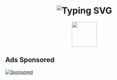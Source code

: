 <h1 align="center">
  <img src="https://readme-typing-svg.herokuapp.com?font=Fira+Code&size=30&pause=1000&center=true&width=435&lines=Hi+there!+I'm+Zoxilsi+%F0%9F%91%8B" alt="Typing SVG" />
</h1>

<p align="center">
  <img src="https://media.giphy.com/media/hvRJCLFzcasrR4ia7z/giphy.gif" width="80"/>
</p>



## Ads Sponsored
[![Sponsored](https://gitads.dev/v1/ad-serve?source=zoxilsi/zoxilsi@github)](https://gitads.dev/v1/ad-track?source=zoxilsi/zoxilsi@github)

